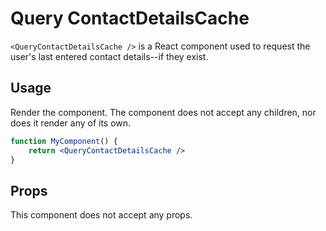 # Query ContactDetailsCache

`<QueryContactDetailsCache />` is a React component used to request the user's last entered contact details--if they exist.

## Usage

Render the component. The component does not accept any children, nor does it render any of its own.

```jsx
function MyComponent() {
	return <QueryContactDetailsCache />
}
```

## Props

This component does not accept any props.
